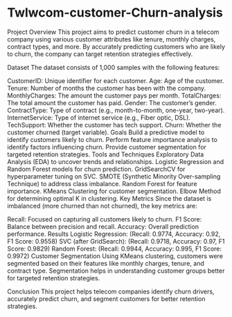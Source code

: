 # Twlwcom-customer-Churn-analysis

Project Overview
This project aims to predict customer churn in a telecom company using various customer attributes like tenure, monthly charges, contract types, and more. By accurately predicting customers who are likely to churn, the company can target retention strategies effectively.

Dataset
The dataset consists of 1,000 samples with the following features:

CustomerID: Unique identifier for each customer.
Age: Age of the customer.
Tenure: Number of months the customer has been with the company.
MonthlyCharges: The amount the customer pays per month.
TotalCharges: The total amount the customer has paid.
Gender: The customer’s gender.
ContractType: Type of contract (e.g., month-to-month, one-year, two-year).
InternetService: Type of internet service (e.g., Fiber optic, DSL).
TechSupport: Whether the customer has tech support.
Churn: Whether the customer churned (target variable).
Goals
Build a predictive model to identify customers likely to churn.
Perform feature importance analysis to identify factors influencing churn.
Provide customer segmentation for targeted retention strategies.
Tools and Techniques
Exploratory Data Analysis (EDA) to uncover trends and relationships.
Logistic Regression and Random Forest models for churn prediction.
GridSearchCV for hyperparameter tuning on SVC.
SMOTE (Synthetic Minority Over-sampling Technique) to address class imbalance.
Random Forest for feature importance.
KMeans Clustering for customer segmentation.
Elbow Method for determining optimal K in clustering.
Key Metrics
Since the dataset is imbalanced (more churned than not churned), the key metrics are:

Recall: Focused on capturing all customers likely to churn.
F1 Score: Balance between precision and recall.
Accuracy: Overall prediction performance.
Results
Logistic Regression: (Recall: 0.9774, Accuracy: 0.92, F1 Score: 0.9558)
SVC (after GridSearch): (Recall: 0.9718, Accuracy: 0.97, F1 Score: 0.9829)
Random Forest: (Recall: 0.9944, Accuracy: 0.995, F1 Score: 0.9972)
Customer Segmentation
Using KMeans clustering, customers were segmented based on their features like monthly charges, tenure, and contract type. Segmentation helps in understanding customer groups better for targeted retention strategies.

Conclusion
This project helps telecom companies identify churn drivers, accurately predict churn, and segment customers for better retention strategies.
